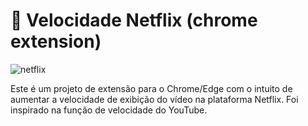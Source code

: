 # :movie_camera: Velocidade Netflix (chrome extension)

![netflix](https://i.imgur.com/Gk3azDu.png)

Este é um projeto de extensão para o Chrome/Edge com o intuito de aumentar a velocidade de exibição do vídeo na plataforma Netflix. Foi inspirado na função de velocidade do YouTube.
